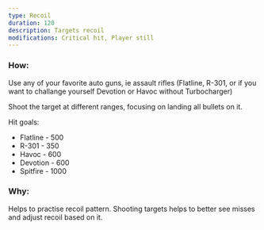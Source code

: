 ```yaml
---
type: Recoil
duration: 120
description: Targets recoil
modifications: Critical hit, Player still
---
```


### How:

Use any of your favorite auto guns, ie assault rifles (Flatline, R-301, or if you want to challange yourself Devotion or Havoc without Turbocharger)

Shoot the target at different ranges, focusing on landing all bullets on it.

Hit goals:

- Flatline - 500
- R-301 - 350
- Havoc - 600
- Devotion - 600
- Spitfire - 1000

### Why:

Helps to practise recoil pattern. Shooting targets helps to better see misses and adjust recoil based on it.
